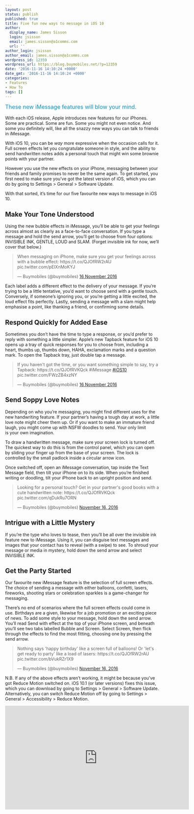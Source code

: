 ```yaml
---
layout: post
status: publish
published: true
title: Five fun new ways to message in iOS 10
author:
  display_name: James Sisson
  login: jsisson
  email: james.sisson@a1comms.com
  url: ''
author_login: jsisson
author_email: james.sisson@a1comms.com
wordpress_id: 12359
wordpress_url: https://blog.buymobiles.net/?p=12359
date: '2016-11-16 14:10:24 +0000'
date_gmt: '2016-11-16 14:10:24 +0000'
categories:
- Features
- How To
tags: []
---
```

<p><span class="postStandFirst" style="color: #0896d5; line-height: 26px; font-size: 18px;">These new iMessage features will blow your mind.</span></p>
<p>With each iOS release, Apple introduces new features for our iPhones. Some are practical. Some are fun. Some you might not even notice. And some you definitely will, like all the snazzy new ways you can talk to friends in iMessage.</p>
<p>With iOS 10, you can be <em>way </em>more expressive when the occasion calls for it. Full screen effects let you congratulate someone in style, and the ability to send handwritten notes adds a personal touch that might win some brownie points with your partner.</p>
<p>However you use the new effects on your iPhone, messaging between your friends and family promises to never be the same again. To get started, you first need to make sure you&rsquo;ve got the latest version of iOS, which you can do by going to Settings > General > Software Update.</p>
<p>With that sorted, it&rsquo;s time for our five favourite new ways to message in iOS 10.</p>
<h2>Make Your Tone Understood</h2>
<p>Using the new bubble effects in iMessage, you&rsquo;ll be able to get your feelings across almost as clearly as a face-to-face conversation. If you type a message and hold the send arrow, you&rsquo;ll get to choose from four options: INVISIBLE INK, GENTLE, LOUD and SLAM. (Forget invisible ink for now, we&rsquo;ll cover that below.)</p>
<blockquote class="twitter-tweet" data-lang="en-gb">
<p dir="ltr" lang="en">When messaging on iPhone, make sure you get your feelings across with a bubble effect: https://t.co/QJOfRW2rAU pic.twitter.com/pElXnMoKYJ</p>
<p>&mdash; Buymobiles (@buymobiles) <a href="https://twitter.com/buymobiles/status/798892783247519744">16 November 2016</a></p></blockquote>
<p><script async src="//platform.twitter.com/widgets.js" charset="utf-8"></script></p>
<p>Each label adds a different effect to the delivery of your message. If you&rsquo;re trying to be a little tentative, you&rsquo;d want to choose send with a gentle touch. Conversely, if someone&rsquo;s ignoring you, or you&rsquo;re getting a little excited, the loud effect fits perfectly. Lastly, sending a message with a slam might help emphasise a point, like thanking a friend, or confirming some details.</p>
<h2>Respond Quickly for Added Ease</h2>
<p>Sometimes you don&rsquo;t have the time to type a response, or you&rsquo;d prefer to reply with something a little simpler. Apple&rsquo;s new Tapback feature for iOS 10 opens up a tray of quick responses for you to choose from, including a heart, thumbs up, thumbs down, HAHA, exclamation marks and a question mark. To open the Tapback tray, just double tap a message.</p>
<blockquote class="twitter-tweet" data-lang="en-gb">
<p dir="ltr" lang="en">If you haven't got the time, or you want something simple to say, try a Tapback: https://t.co/QJOfRVKQck #iMessage <a href="https://twitter.com/hashtag/iOS10?src=hash">#iOS10</a> pic.twitter.com/FWzZB4xzNY</p>
<p>&mdash; Buymobiles (@buymobiles) <a href="https://twitter.com/buymobiles/status/798893581788270592">16 November 2016</a></p></blockquote>
<p><script async src="//platform.twitter.com/widgets.js" charset="utf-8"></script></p>
<h2>Send Soppy Love Notes</h2>
<p>Depending on who you&rsquo;re messaging, you might find different uses for the new handwriting feature. If your partner&rsquo;s having a tough day at work, a little love note might cheer them up. Or if you want to make an immature friend laugh, you might come up with NSFW doodles to send. Your only limit is&nbsp;your own imagination.</p>
<p>To draw a handwritten message, make sure your screen lock is turned off. The quickest way to do this is from the control panel, which you can open by sliding your finger up from the base of your screen. The lock is controlled by the small padlock inside a circular arrow icon.</p>
<p>Once switched off, open an iMessage conversation, tap inside the Text Message field, then tilt your iPhone on to its side. When you&rsquo;re finished writing or doodling, tilt your iPhone back to an upright position and send.</p>
<blockquote class="twitter-video" data-lang="en">
<p dir="ltr" lang="en">Looking for a personal touch? Get in your partner's good books with a cute handwritten note: https://t.co/QJOfRVKQck pic.twitter.com/qDukRu7ORN</p>
<p>&mdash; Buymobiles (@buymobiles) <a href="https://twitter.com/buymobiles/status/798897338185961473">November 16, 2016</a></p></blockquote>
<p><script async src="//platform.twitter.com/widgets.js" charset="utf-8"></script></p>
<h2>Intrigue with a Little Mystery</h2>
<p>If you&rsquo;re the type who loves to tease, then you&rsquo;ll be all over the invisible ink feature new to iMessage. Using it, you can disguise text messages and images that your contact has to reveal (with a swipe) to see. To shroud your message or media in mystery, hold down the send arrow and select INVISIBLE INK.</p>
<h2>Get the Party Started</h2>
<p>Our favourite new iMessage feature is the selection of full screen effects. The choice of sending a message with either balloons, confetti, lasers, fireworks, shooting stars or celebration sparkles is a game-changer for messaging.</p>
<p>There&rsquo;s no end of scenarios where the full screen effects could come in use. Birthdays are a given, likewise for a job promotion or an exciting piece of news. To add some style to your message, hold down the send arrow. You&rsquo;ll read Send with effect at the top of your iPhone screen, and beneath you&rsquo;ll see two tabs labelled Bubble and Screen. Select Screen, then flick through the effects to find the most fitting, choosing one&nbsp;by pressing the send arrow.</p>
<blockquote class="twitter-tweet" data-lang="en">
<p dir="ltr" lang="en">Nothing says 'happy birthday' like a screen full of balloons! Or 'let's get ready to party' like a load of lasers: https://t.co/QJOfRW2rAU pic.twitter.com/bVukRZr1X9</p>
<p>&mdash; Buymobiles (@buymobiles) <a href="https://twitter.com/buymobiles/status/798898367166377984">November 16, 2016</a></p></blockquote>
<p><script async src="//platform.twitter.com/widgets.js" charset="utf-8"></script></p>
<p>N.B. If any of the above&nbsp;effects aren&rsquo;t working, it might be because you&rsquo;ve got Reduce Motion switched on. iOS 10.1 (or later versions) fixes this issue, which you can download by going to Settings > General > Software Update. Alternatively, you can switch Reduce Motion off by going to Settings > General > Accessibility > Reduce Motion.</p>
<p><iframe src="https://www.youtube.com/embed/X8KOu4hAgpY" width="600" height="338" frameborder="0" allowfullscreen="allowfullscreen"></iframe></p>
